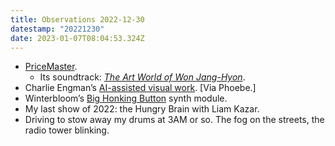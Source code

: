 ```yaml
---
title: Observations 2022-12-30
datestamp: "20221230"
date: 2023-01-07T08:04:53.324Z
---
```

- [PriceMaster](https://youtu.be/CUmmxW7Ksc8).
	- Its soundtrack: *[The Art World of Won Jang-Hyon](https://www.youtube.com/channel/UCUzErl5h-r2kYV9WjcL0UZw)*.
- Charlie Engman’s [AI-assisted visual work](https://instagram.com/charlieengman?igshid=YmMyMTA2M2Y=). [Via Phoebe.]
- Winterbloom’s [Big Honking Button](https://winterbloom.com/shop/big-honking-button) synth module.
- My last show of 2022: the Hungry Brain with Liam Kazar.
- Driving to stow away my drums at 3AM or so. The fog on the streets, the radio tower blinking.